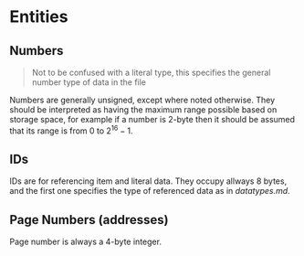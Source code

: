 # Entities

## Numbers

> Not to be confused with a literal type, this specifies the general number type of data in the file

Numbers are generally unsigned, except where noted otherwise. They should be interpreted as having the maximum range possible based on storage space, for example if a number is 2-byte then it should be assumed that its range is from 0 to $2^{16}-1$.

## IDs

IDs are for referencing item and literal data. They occupy allways 8 bytes, and the first one specifies the type of referenced data as in _datatypes.md_.

## Page Numbers (addresses)

Page number is always a 4-byte integer.

